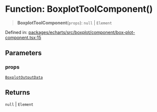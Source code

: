 # Function: BoxplotToolComponent()

> **BoxplotToolComponent**(`props`): `null` \| `Element`

Defined in: [packages/echarts/src/boxplot/component/box-plot-component.tsx:15](https://github.com/GeoDaCenter/openassistant/blob/522ecb744b2b3ea1ecebec02c21c19736abe51ae/packages/echarts/src/boxplot/component/box-plot-component.tsx#L15)

## Parameters

### props

[`BoxplotOutputData`](../type-aliases/BoxplotOutputData.md)

## Returns

`null` \| `Element`
